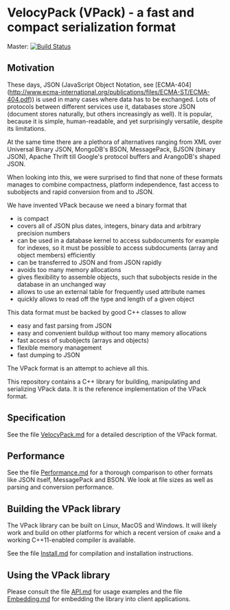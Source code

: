 VelocyPack (VPack) - a fast and compact serialization format
============================================================

Master: [![Build Status](https://secure.travis-ci.org/arangodb/velocypack.png?branch=master)](http://travis-ci.org/arangodb/velocypack)

Motivation
----------

These days, JSON (JavaScript Object Notation, see [ECMA-404]
(http://www.ecma-international.org/publications/files/ECMA-ST/ECMA-404.pdf))
is used in many cases where data has to be exchanged.
Lots of protocols between different services use it, databases store
JSON (document stores naturally, but others increasingly as well). It
is popular, because it is simple, human-readable, and yet surprisingly
versatile, despite its limitations.

At the same time there are a plethora of alternatives ranging from XML
over Universal Binary JSON, MongoDB's BSON, MessagePack, BJSON (binary
JSON), Apache Thrift till Google's protocol buffers and ArangoDB's
shaped JSON.

When looking into this, we were surprised to find that none of these
formats manages to combine compactness, platform independence, fast
access to subobjects and rapid conversion from and to JSON. 

We have invented VPack because we need a binary format that

  - is compact
  - covers all of JSON plus dates, integers, binary data and arbitrary 
    precision numbers
  - can be used in a database kernel to access subdocuments for
    example for indexes, so it must be possible to access subdocuments
    (array and object members) efficiently
  - can be transferred to JSON and from JSON rapidly
  - avoids too many memory allocations
  - gives flexibility to assemble objects, such that subobjects reside
    in the database in an unchanged way
  - allows to use an external table for frequently used attribute names
  - quickly allows to read off the type and length of a given object

This data format must be backed by good C++ classes to allow

  - easy and fast parsing from JSON
  - easy and convenient buildup without too many memory allocations
  - fast access of subobjects (arrays and objects)
  - flexible memory management
  - fast dumping to JSON

The VPack format is an attempt to achieve all this.

This repository contains a C++ library for building, manipulating and
serializing VPack data. It is the reference implementation of the VPack 
format.


Specification
-------------

See the file [VelocyPack.md](VelocyPack.md) for a detailed description of
the VPack format.


Performance
-----------

See the file [Performance.md](Performance.md) for a thorough comparison
to other formats like JSON itself, MessagePack and BSON. We look at file
sizes as well as parsing and conversion performance.


Building the VPack library
--------------------------

The VPack library can be built on Linux, MacOS and Windows. It will likely
work and build on other platforms for which a recent version of `cmake` and
a working C++11-enabled compiler is available.

See the file [Install.md](Install.md) for compilation and installation
instructions.


Using the VPack library
-----------------------

Please consult the file [API.md](API.md) for usage examples and the file
[Embedding.md](Embedding.md) for embedding the library into client applications.
